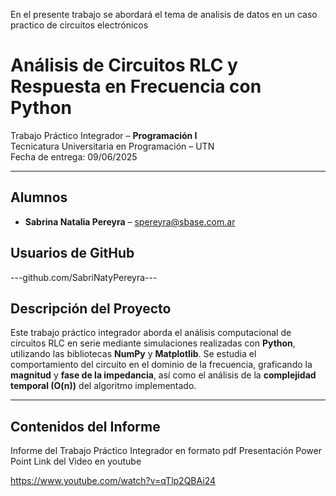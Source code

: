En el presente trabajo se abordará el tema de analisis de datos en un caso practico de circuitos electrónicos

# Análisis de Circuitos RLC y Respuesta en Frecuencia con Python

Trabajo Práctico Integrador – **Programación I**  
Tecnicatura Universitaria en Programación – UTN  
Fecha de entrega: 09/06/2025

---

## Alumnos

- **Sabrina Natalia Pereyra** – spereyra@sbase.com.ar


## Usuarios de GitHub

---github.com/SabriNatyPereyra---

## Descripción del Proyecto

Este trabajo práctico integrador aborda el análisis computacional de circuitos RLC en serie mediante simulaciones realizadas con **Python**, utilizando las bibliotecas **NumPy** y **Matplotlib**. Se estudia el comportamiento del circuito en el dominio de la frecuencia, graficando la **magnitud** y **fase de la impedancia**, así como el análisis de la **complejidad temporal (O(n))** del algoritmo implementado.

---

## Contenidos del Informe

Informe del Trabajo Práctico Integrador en formato pdf
Presentación Power Point
Link del Video en youtube

https://www.youtube.com/watch?v=qTlp2QBAi24

